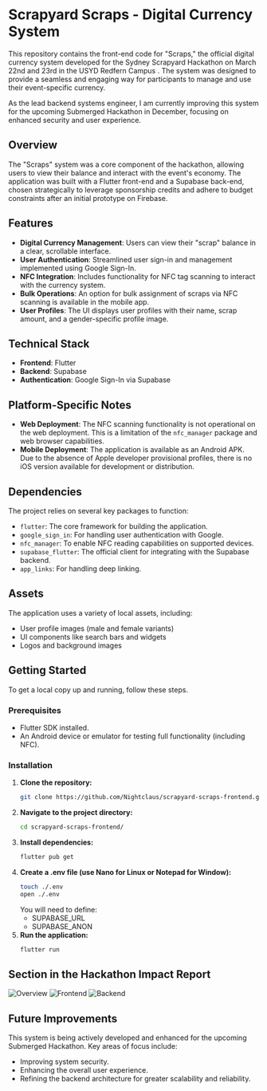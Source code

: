 # Scrapyard Scraps - Digital Currency System

This repository contains the front-end code for "Scraps," the official digital currency system developed for the Sydney Scrapyard Hackathon on March 22nd and 23rd in the USYD Redfern Campus . The system was designed to provide a seamless and engaging way for participants to manage and use their event-specific currency.

As the lead backend systems engineer, I am currently improving this system for the upcoming Submerged Hackathon in December, focusing on enhanced security and user experience.

## Overview

The "Scraps" system was a core component of the hackathon, allowing users to view their balance and interact with the event's economy. The application was built with a Flutter front-end and a Supabase back-end, chosen strategically to leverage sponsorship credits and adhere to budget constraints after an initial prototype on Firebase.

## Features

*   **Digital Currency Management**: Users can view their "scrap" balance in a clear, scrollable interface.
*   **User Authentication**: Streamlined user sign-in and management implemented using Google Sign-In.
*   **NFC Integration**: Includes functionality for NFC tag scanning to interact with the currency system.
*   **Bulk Operations**: An option for bulk assignment of scraps via NFC scanning is available in the mobile app.
*   **User Profiles**: The UI displays user profiles with their name, scrap amount, and a gender-specific profile image.

## Technical Stack

*   **Frontend**: Flutter
*   **Backend**: Supabase
*   **Authentication**: Google Sign-In via Supabase

## Platform-Specific Notes

*   **Web Deployment**: The NFC scanning functionality is not operational on the web deployment. This is a limitation of the `nfc_manager` package and web browser capabilities.
*   **Mobile Deployment**: The application is available as an Android APK. Due to the absence of Apple developer provisional profiles, there is no iOS version available for development or distribution.

## Dependencies

The project relies on several key packages to function:

*   `flutter`: The core framework for building the application.
*   `google_sign_in`: For handling user authentication with Google.
*   `nfc_manager`: To enable NFC reading capabilities on supported devices.
*   `supabase_flutter`: The official client for integrating with the Supabase backend.
*   `app_links`: For handling deep linking.

## Assets

The application uses a variety of local assets, including:
*   User profile images (male and female variants)
*   UI components like search bars and widgets
*   Logos and background images

## Getting Started

To get a local copy up and running, follow these steps.

### Prerequisites

*   Flutter SDK installed.
*   An Android device or emulator for testing full functionality (including NFC).

### Installation

1.  **Clone the repository:**
    ```sh
    git clone https://github.com/Nightclaus/scrapyard-scraps-frontend.git
    ```
2.  **Navigate to the project directory:**
    ```sh
    cd scrapyard-scraps-frontend/
    ```
3.  **Install dependencies:**
    ```sh
    flutter pub get
    ```
4.  **Create a .env file (use Nano for Linux or Notepad for Window):**
    ```sh
    touch ./.env
    open ./.env
    ```
    You will need to define:
    - SUPABASE_URL
    - SUPABASE_ANON
6.  **Run the application:**
    ```sh
    flutter run
    ```

## Section in the Hackathon Impact Report
![Overview](overview.png "Programing Section Title")
![Frontend](frontend.png "Frontend")
![Backend](backend.png "Backend")

## Future Improvements

This system is being actively developed and enhanced for the upcoming Submerged Hackathon. Key areas of focus include:
*   Improving system security.
*   Enhancing the overall user experience.
*   Refining the backend architecture for greater scalability and reliability.
